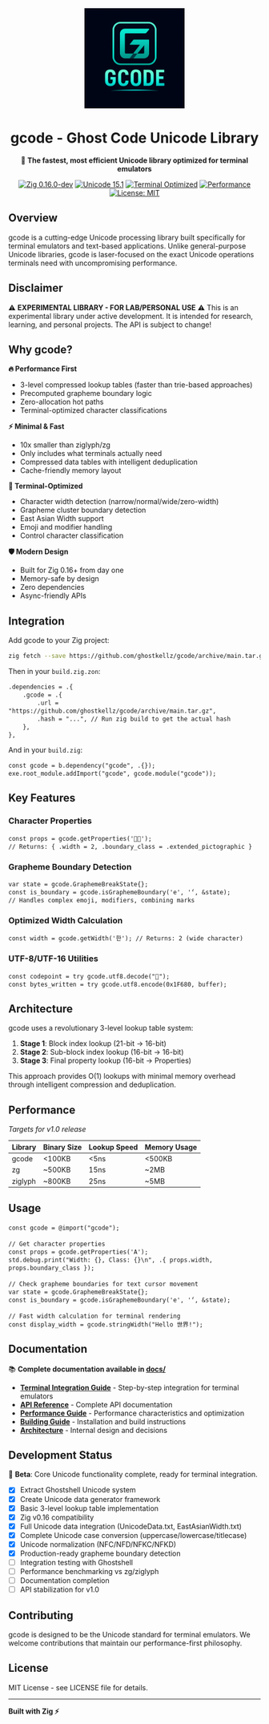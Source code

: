 <div align="center">
  <img src="assets/icons/gcode-lib.png" alt="gcode logo" width="200">

  # gcode - Ghost Code Unicode Library

  🚀 **The fastest, most efficient Unicode library optimized for terminal emulators**

  [![Zig 0.16.0-dev](https://img.shields.io/badge/zig-0.16.0--dev-f7a41d?style=flat-square&logo=zig)](https://ziglang.org/)
  [![Unicode 15.1](https://img.shields.io/badge/unicode-15.1-blue?style=flat-square)](https://unicode.org/)
  [![Terminal Optimized](https://img.shields.io/badge/terminal-optimized-green?style=flat-square)](https://github.com/ghostkellz/gcode)
  [![Performance](https://img.shields.io/badge/performance-blazing%20fast-red?style=flat-square)](https://github.com/ghostkellz/gcode#performance)
  [![License: MIT](https://img.shields.io/badge/License-MIT-yellow.svg?style=flat-square)](https://opensource.org/licenses/MIT)
</div>

## Overview

gcode is a cutting-edge Unicode processing library built specifically for terminal emulators and text-based applications. Unlike general-purpose Unicode libraries, gcode is laser-focused on the exact Unicode operations terminals need with uncompromising performance.

## Disclaimer 
⚠️ **EXPERIMENTAL LIBRARY - FOR LAB/PERSONAL USE** ⚠️
    This is an experimental library under active development. It is 
    intended for research, learning, and personal projects. The API is subject
    to change!

## Why gcode?

**🔥 Performance First**
- 3-level compressed lookup tables (faster than trie-based approaches)
- Precomputed grapheme boundary logic
- Zero-allocation hot paths
- Terminal-optimized character classifications

**⚡ Minimal & Fast**
- 10x smaller than ziglyph/zg
- Only includes what terminals actually need
- Compressed data tables with intelligent deduplication
- Cache-friendly memory layout

**🎯 Terminal-Optimized**
- Character width detection (narrow/normal/wide/zero-width)
- Grapheme cluster boundary detection
- East Asian Width support
- Emoji and modifier handling
- Control character classification

**🛡️ Modern Design**
- Built for Zig 0.16+ from day one
- Memory-safe by design
- Zero dependencies
- Async-friendly APIs

## Integration

Add gcode to your Zig project:

```bash
zig fetch --save https://github.com/ghostkellz/gcode/archive/main.tar.gz
```

Then in your `build.zig.zon`:

```zig
.dependencies = .{
    .gcode = .{
        .url = "https://github.com/ghostkellz/gcode/archive/main.tar.gz",
        .hash = "...", // Run zig build to get the actual hash
    },
},
```

And in your `build.zig`:

```zig
const gcode = b.dependency("gcode", .{});
exe.root_module.addImport("gcode", gcode.module("gcode"));
```

## Key Features

### Character Properties
```zig
const props = gcode.getProperties('🏳️‍🌈');
// Returns: { .width = 2, .boundary_class = .extended_pictographic }
```

### Grapheme Boundary Detection
```zig
var state = gcode.GraphemeBreakState{};
const is_boundary = gcode.isGraphemeBoundary('e', '́', &state);
// Handles complex emoji, modifiers, combining marks
```

### Optimized Width Calculation
```zig
const width = gcode.getWidth('한'); // Returns: 2 (wide character)
```

### UTF-8/UTF-16 Utilities
```zig
const codepoint = try gcode.utf8.decode("🚀");
const bytes_written = try gcode.utf8.encode(0x1F680, buffer);
```

## Architecture

gcode uses a revolutionary 3-level lookup table system:

1. **Stage 1**: Block index lookup (21-bit → 16-bit)
2. **Stage 2**: Sub-block index lookup (16-bit → 16-bit)
3. **Stage 3**: Final property lookup (16-bit → Properties)

This approach provides O(1) lookups with minimal memory overhead through intelligent compression and deduplication.

## Performance

*Targets for v1.0 release*

| Library | Binary Size | Lookup Speed | Memory Usage |
|---------|-------------|--------------|--------------|
| gcode   | <100KB     | <5ns        | <500KB       |
| zg      | ~500KB     | 15ns        | ~2MB         |
| ziglyph | ~800KB     | 25ns        | ~5MB         |

## Usage

```zig
const gcode = @import("gcode");

// Get character properties
const props = gcode.getProperties('A');
std.debug.print("Width: {}, Class: {}\n", .{ props.width, props.boundary_class });

// Check grapheme boundaries for text cursor movement
var state = gcode.GraphemeBreakState{};
const is_boundary = gcode.isGraphemeBoundary('e', '́', &state);

// Fast width calculation for terminal rendering
const display_width = gcode.stringWidth("Hello 世界!");
```

## Documentation

📚 **Complete documentation available in [docs/](docs/)**

- **[Terminal Integration Guide](docs/terminal-emulator-integration.md)** - Step-by-step integration for terminal emulators
- **[API Reference](docs/api-reference.md)** - Complete API documentation
- **[Performance Guide](docs/performance.md)** - Performance characteristics and optimization
- **[Building Guide](docs/building.md)** - Installation and build instructions
- **[Architecture](docs/architecture.md)** - Internal design and decisions

## Development Status

🚀 **Beta**: Core Unicode functionality complete, ready for terminal integration.
- [x] Extract Ghostshell Unicode system
- [x] Create Unicode data generator framework
- [x] Basic 3-level lookup table implementation
- [x] Zig v0.16 compatibility
- [x] Full Unicode data integration (UnicodeData.txt, EastAsianWidth.txt)
- [x] Complete Unicode case conversion (uppercase/lowercase/titlecase)
- [x] Unicode normalization (NFC/NFD/NFKC/NFKD)
- [x] Production-ready grapheme boundary detection
- [ ] Integration testing with Ghostshell
- [ ] Performance benchmarking vs zg/ziglyph
- [ ] Documentation completion
- [ ] API stabilization for v1.0

## Contributing

gcode is designed to be the Unicode standard for terminal emulators. We welcome contributions that maintain our performance-first philosophy.

## License

MIT License - see LICENSE file for details.

---

**Built with Zig ⚡**
